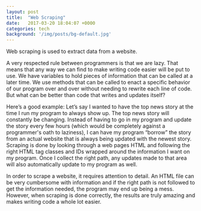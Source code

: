 ```yaml
---
layout: post
title:  "Web Scraping"
date:   2017-03-20 18:04:07 +0000
categories: tech
background: '/img/posts/bg-default.jpg'
---
```


Web scraping is used to extract data from a website. 

A very respected rule between programmers is that we are lazy. That means that any way we can find to make writing code easier will be put to use. We have variables to hold pieces of information that can be called at a later time. We use methods that can be called to enact a specific behavior of our program over and over without needing to rewrite each line of code. But what can be better than code that writes and updates itself?

Here’s a good example: Let’s say I wanted to have the top news story at the time I run my program to always show up. The top news story will constantly be changing. Instead of having to go in my program and update the story every few hours (which would be completely against a programmer's oath to laziness), I can have my program “borrow” the story from an actual website that is always being updated with the newest story. Scraping is done by looking through a web pages HTML and following the right HTML tag classes and IDs wrapped around the information I want on my program. Once I collect the right path, any updates made to that area will also automatically update to my program as well.

In order to scrape a website, it requires attention to detail. An HTML file can be very cumbersome with information and if the right path is not followed to get the information needed, the program may end up being a mess. However, when scraping is done correctly, the results are truly amazing and makes writing code a whole lot easier.

